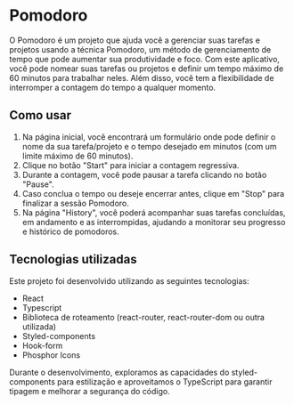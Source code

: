 # Pomodoro

O Pomodoro é um projeto que ajuda você a gerenciar suas tarefas e projetos usando a técnica Pomodoro, um método de gerenciamento de tempo que pode aumentar sua produtividade e foco. Com este aplicativo, você pode nomear suas tarefas ou projetos e definir um tempo máximo de 60 minutos para trabalhar neles. Além disso, você tem a flexibilidade de interromper a contagem do tempo a qualquer momento.

## Como usar

1. Na página inicial, você encontrará um formulário onde pode definir o nome da sua tarefa/projeto e o tempo desejado em minutos (com um limite máximo de 60 minutos).
2. Clique no botão "Start" para iniciar a contagem regressiva.
3. Durante a contagem, você pode pausar a tarefa clicando no botão "Pause".
4. Caso conclua o tempo ou deseje encerrar antes, clique em "Stop" para finalizar a sessão Pomodoro.
5. Na página "History", você poderá acompanhar suas tarefas concluídas, em andamento e as interrompidas, ajudando a monitorar seu progresso e histórico de pomodoros.

## Tecnologias utilizadas

Este projeto foi desenvolvido utilizando as seguintes tecnologias:

- React
- Typescript
- Biblioteca de roteamento (react-router, react-router-dom ou outra utilizada)
- Styled-components
- Hook-form
- Phosphor Icons

Durante o desenvolvimento, exploramos as capacidades do styled-components para estilização e aproveitamos o TypeScript para garantir tipagem e melhorar a segurança do código.
